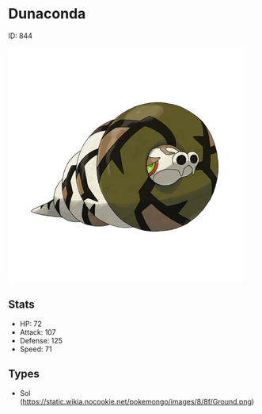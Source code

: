 # Dunaconda


ID: 844

![](https://raw.githubusercontent.com/PokeAPI/sprites/master/sprites/pokemon/other/official-artwork/844.png "Dunaconda")

## Stats


 - HP: 72
 - Attack: 107
 - Defense: 125
 - Speed: 71

## Types


 - Sol (https://static.wikia.nocookie.net/pokemongo/images/8/8f/Ground.png)
